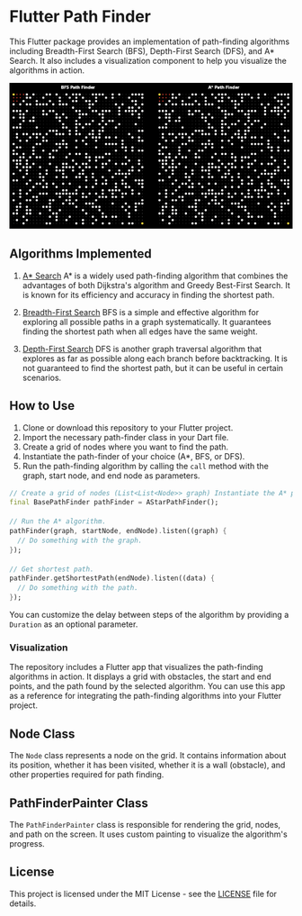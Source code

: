 # Flutter Path Finder

This Flutter package provides an implementation of path-finding algorithms including Breadth-First Search (BFS), Depth-First Search (DFS), and A\* Search. It also includes a visualization component to help you visualize the algorithms in action.

![Path Finder Demo](/path_finder.gif)

## Algorithms Implemented

1. [A\* Search](https://en.wikipedia.org/wiki/A*_search_algorithm)
   A\* is a widely used path-finding algorithm that combines the advantages of both Dijkstra's algorithm and Greedy Best-First Search. It is known for its efficiency and accuracy in finding the shortest path.

2. [Breadth-First Search](https://en.wikipedia.org/wiki/Breadth-first_search)
   BFS is a simple and effective algorithm for exploring all possible paths in a graph systematically. It guarantees finding the shortest path when all edges have the same weight.

3. [Depth-First Search](https://en.wikipedia.org/wiki/Depth-first_search)
   DFS is another graph traversal algorithm that explores as far as possible along each branch before backtracking. It is not guaranteed to find the shortest path, but it can be useful in certain scenarios.

## How to Use

1. Clone or download this repository to your Flutter project.
2. Import the necessary path-finder class in your Dart file.
3. Create a grid of nodes where you want to find the path.
4. Instantiate the path-finder of your choice (A\*, BFS, or DFS).
5. Run the path-finding algorithm by calling the `call` method with the graph, start node, and end node as parameters.

```dart
// Create a grid of nodes (List<List<Node>> graph) Instantiate the A* path-finder.
final BasePathFinder pathFinder = AStarPathFinder();

// Run the A* algorithm.
pathFinder(graph, startNode, endNode).listen((graph) {
  // Do something with the graph.
});

// Get shortest path.
pathFinder.getShortestPath(endNode).listen((data) {
  // Do something with the path.
});
```

You can customize the delay between steps of the algorithm by providing a `Duration` as an optional parameter.

### Visualization

The repository includes a Flutter app that visualizes the path-finding algorithms in action. It displays a grid with obstacles, the start and end points, and the path found by the selected algorithm. You can use this app as a reference for integrating the path-finding algorithms into your Flutter project.

## Node Class

The `Node` class represents a node on the grid. It contains information about its position, whether it has been visited, whether it is a wall (obstacle), and other properties required for path finding.

## PathFinderPainter Class

The `PathFinderPainter` class is responsible for rendering the grid, nodes, and path on the screen. It uses custom painting to visualize the algorithm's progress.

## License

This project is licensed under the MIT License - see the [LICENSE](LICENSE) file for details.

```

```
